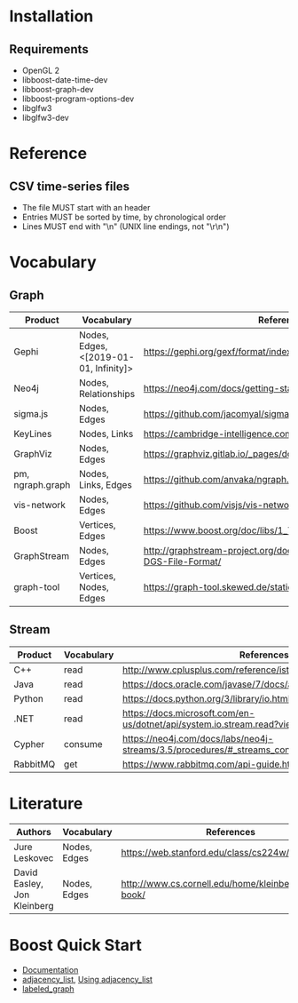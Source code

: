 # Installation

## Requirements

* OpenGL 2
* libboost-date-time-dev
* libboost-graph-dev
* libboost-program-options-dev
* libglfw3
* libglfw3-dev

# Reference

## CSV time-series files

* The file MUST start with an header
* Entries MUST be sorted by time, by chronological order
* Lines MUST end with "\n" (UNIX line endings, not "\r\n")

# Vocabulary

## Graph

| Product | Vocabulary | References |
| ------- | ---------- | ---------- |
| Gephi | Nodes, Edges, <[2019-01-01, Infinity]> | https://gephi.org/gexf/format/index.html |
| Neo4j | Nodes, Relationships | https://neo4j.com/docs/getting-started/current/ |
| sigma.js | Nodes, Edges | https://github.com/jacomyal/sigma.js/wiki/Graph-API |
| KeyLines | Nodes, Links | https://cambridge-intelligence.com/keylines/ |
| GraphViz | Nodes, Edges | https://graphviz.gitlab.io/_pages/doc/info/lang.html |
| pm, ngraph.graph | Nodes, Links, Edges | https://github.com/anvaka/ngraph.graph |
| vis-network | Nodes, Edges | https://github.com/visjs/vis-network |
| Boost | Vertices, Edges | https://www.boost.org/doc/libs/1_72_0/libs/graph/doc/Graph.html |
| GraphStream | Nodes, Edges | http://graphstream-project.org/doc/Advanced-Concepts/The-DGS-File-Format/ |
| graph-tool| Vertices, Nodes, Edges | https://graph-tool.skewed.de/static/doc/gt_format.html |

## Stream

| Product | Vocabulary | References |
| ------- | ---------- | ---------- |
| C++ | read | http://www.cplusplus.com/reference/istream/istream/read/ |
| Java | read | https://docs.oracle.com/javase/7/docs/api/java/io/InputStream.html |
| Python | read | https://docs.python.org/3/library/io.html#io.BufferedReader.read |
| .NET | read | https://docs.microsoft.com/en-us/dotnet/api/system.io.stream.read?view=netframework-4.8 |
| Cypher | consume | https://neo4j.com/docs/labs/neo4j-streams/3.5/procedures/#_streams_consume |
| RabbitMQ | get | https://www.rabbitmq.com/api-guide.html#getting |

# Literature

| Authors | Vocabulary | References |
| ------- | ---------- | ---------- |
| Jure Leskovec | Nodes, Edges | https://web.stanford.edu/class/cs224w/ |
| David Easley, Jon Kleinberg | Nodes, Edges | http://www.cs.cornell.edu/home/kleinber/networks-book/ |

# Boost Quick Start

* [Documentation](https://www.boost.org/doc/libs/1_72_0/libs/graph/doc/table_of_contents.html)
* [adjacency_list](https://www.boost.org/doc/libs/1_72_0/libs/graph/doc/adjacency_list.html), [Using adjacency_list](https://www.boost.org/doc/libs/1_72_0/libs/graph/doc/using_adjacency_list.html)
* [labeled_graph](https://stackoverflow.com/a/2248090)
